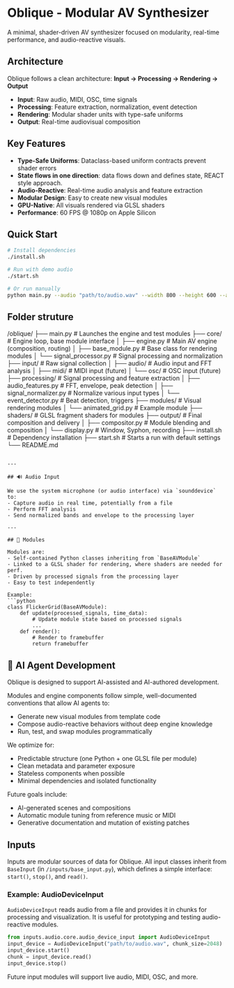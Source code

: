 # Oblique - Modular AV Synthesizer

A minimal, shader-driven AV synthesizer focused on modularity, real-time performance, and audio-reactive visuals.

## Architecture

Oblique follows a clean architecture: **Input → Processing → Rendering → Output**

- **Input**: Raw audio, MIDI, OSC, time signals
- **Processing**: Feature extraction, normalization, event detection
- **Rendering**: Modular shader units with type-safe uniforms
- **Output**: Real-time audiovisual composition

## Key Features

- **Type-Safe Uniforms**: Dataclass-based uniform contracts prevent shader errors
- **State flows in one direction**: data flows down and defines state, REACT style approach. 
- **Audio-Reactive**: Real-time audio analysis and feature extraction
- **Modular Design**: Easy to create new visual modules
- **GPU-Native**: All visuals rendered via GLSL shaders
- **Performance**: 60 FPS @ 1080p on Apple Silicon

## Quick Start

```bash
# Install dependencies
./install.sh

# Run with demo audio
./start.sh

# Or run manually
python main.py --audio "path/to/audio.wav" --width 800 --height 600 --audio "path_to_audio"
```

## Folder struture 
/oblique/
├── main.py                    # Launches the engine and test modules
├── core/                      # Engine loop, base module interface
│   ├── engine.py             # Main AV engine (composition, routing)
│   ├── base_module.py        # Base class for rendering modules
│   └── signal_processor.py   # Signal processing and normalization
├── input/                     # Raw signal collection
│   ├── audio/                # Audio input and FFT analysis
│   ├── midi/                 # MIDI input (future)
│   └── osc/                  # OSC input (future)
├── processing/                # Signal processing and feature extraction
│   ├── audio_features.py     # FFT, envelope, peak detection
│   ├── signal_normalizer.py  # Normalize various input types
│   └── event_detector.py     # Beat detection, triggers
├── modules/                   # Visual rendering modules
│   └── animated_grid.py      # Example module
├── shaders/                   # GLSL fragment shaders for modules
├── output/                    # Final composition and delivery
│   ├── compositor.py         # Module blending and composition
│   └── display.py            # Window, Syphon, recording
├── install.sh                 # Dependency installation
├── start.sh                   # Starts a run with default settings
└── README.md
```

---

## 🔊 Audio Input

We use the system microphone (or audio interface) via `sounddevice` to:
- Capture audio in real time, potentially from a file
- Perform FFT analysis
- Send normalized bands and envelope to the processing layer

---

## 🧩 Modules

Modules are:
- Self-contained Python classes inheriting from `BaseAVModule`
- Linked to a GLSL shader for rendering, where shaders are needed for perf.
- Driven by processed signals from the processing layer
- Easy to test independently

Example:
```python
class FlickerGrid(BaseAVModule):
    def update(processed_signals, time_data):
        # Update module state based on processed signals
        ...
    def render():
        # Render to framebuffer
        return framebuffer
```

## 🤖 AI Agent Development

Oblique is designed to support AI-assisted and AI-authored development.

Modules and engine components follow simple, well-documented conventions that allow AI agents to:
- Generate new visual modules from template code
- Compose audio-reactive behaviors without deep engine knowledge
- Run, test, and swap modules programmatically

We optimize for:
- Predictable structure (one Python + one GLSL file per module)
- Clean metadata and parameter exposure
- Stateless components when possible
- Minimal dependencies and isolated functionality

Future goals include:
- AI-generated scenes and compositions
- Automatic module tuning from reference music or MIDI
- Generative documentation and mutation of existing patches

## Inputs

Inputs are modular sources of data for Oblique. All input classes inherit from `BaseInput` (in `/inputs/base_input.py`), which defines a simple interface: `start()`, `stop()`, and `read()`.

### Example: AudioDeviceInput

`AudioDeviceInput` reads audio from a file and provides it in chunks for processing and visualization. It is useful for prototyping and testing audio-reactive modules.

```python
from inputs.audio.core.audio_device_input import AudioDeviceInput
input_device = AudioDeviceInput("path/to/audio.wav", chunk_size=2048)
input_device.start()
chunk = input_device.read()
input_device.stop()
```

Future input modules will support live audio, MIDI, OSC, and more.